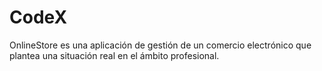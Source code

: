 # CodeX
OnlineStore es una aplicación de gestión de un comercio electrónico que plantea una situación real en el ámbito profesional.
